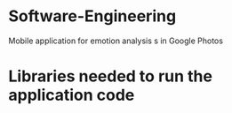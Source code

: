 # Software-Engineering
Mobile application for emotion analysis s in Google Photos
# Libraries needed to run the application code
